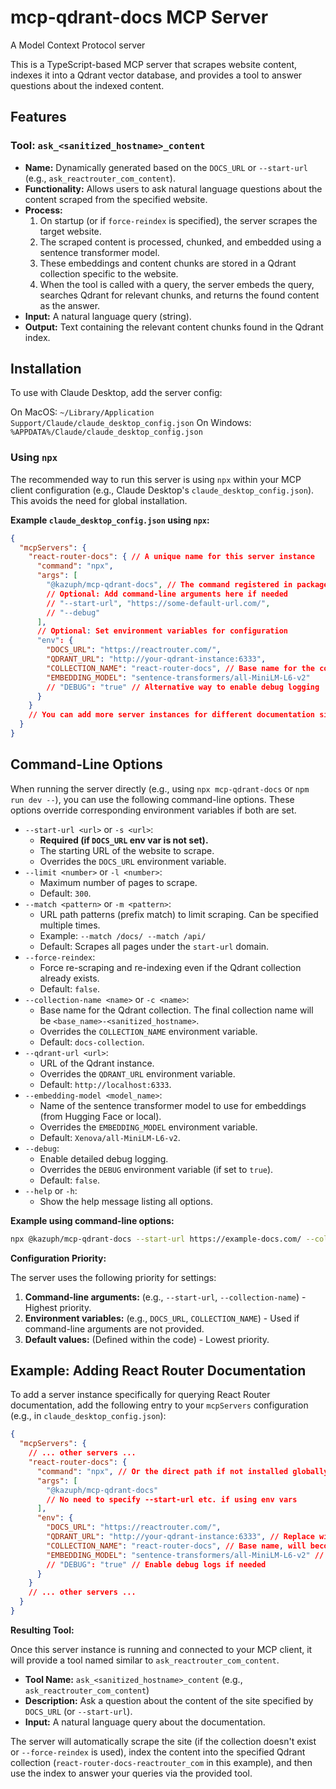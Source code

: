 # mcp-qdrant-docs MCP Server

A Model Context Protocol server

This is a TypeScript-based MCP server that scrapes website content, indexes it into a Qdrant vector database, and provides a tool to answer questions about the indexed content.

## Features

### Tool: `ask_<sanitized_hostname>_content`
- **Name:** Dynamically generated based on the `DOCS_URL` or `--start-url` (e.g., `ask_reactrouter_com_content`).
- **Functionality:** Allows users to ask natural language questions about the content scraped from the specified website.
- **Process:**
    1. On startup (or if `force-reindex` is specified), the server scrapes the target website.
    2. The scraped content is processed, chunked, and embedded using a sentence transformer model.
    3. These embeddings and content chunks are stored in a Qdrant collection specific to the website.
    4. When the tool is called with a query, the server embeds the query, searches Qdrant for relevant chunks, and returns the found content as the answer.
- **Input:** A natural language query (string).
- **Output:** Text containing the relevant content chunks found in the Qdrant index.

## Installation

To use with Claude Desktop, add the server config:

On MacOS: `~/Library/Application Support/Claude/claude_desktop_config.json`
On Windows: `%APPDATA%/Claude/claude_desktop_config.json`

### Using `npx`

The recommended way to run this server is using `npx` within your MCP client configuration (e.g., Claude Desktop's `claude_desktop_config.json`). This avoids the need for global installation.

**Example `claude_desktop_config.json` using `npx`:**

```json
{
  "mcpServers": {
    "react-router-docs": { // A unique name for this server instance
      "command": "npx",
      "args": [
        "@kazuph/mcp-qdrant-docs", // The command registered in package.json bin
        // Optional: Add command-line arguments here if needed
        // "--start-url", "https://some-default-url.com/",
        // "--debug"
      ],
      // Optional: Set environment variables for configuration
      "env": {
        "DOCS_URL": "https://reactrouter.com/",
        "QDRANT_URL": "http://your-qdrant-instance:6333",
        "COLLECTION_NAME": "react-router-docs", // Base name for the collection
        "EMBEDDING_MODEL": "sentence-transformers/all-MiniLM-L6-v2"
        // "DEBUG": "true" // Alternative way to enable debug logging
      }
    }
    // You can add more server instances for different documentation sites here
  }
}
```

## Command-Line Options

When running the server directly (e.g., using `npx mcp-qdrant-docs` or `npm run dev --`), you can use the following command-line options. These options override corresponding environment variables if both are set.

-   `--start-url <url>` or `-s <url>`:
    -   **Required (if `DOCS_URL` env var is not set).**
    -   The starting URL of the website to scrape.
    -   Overrides the `DOCS_URL` environment variable.
-   `--limit <number>` or `-l <number>`:
    -   Maximum number of pages to scrape.
    -   Default: `300`.
-   `--match <pattern>` or `-m <pattern>`:
    -   URL path patterns (prefix match) to limit scraping. Can be specified multiple times.
    -   Example: `--match /docs/ --match /api/`
    -   Default: Scrapes all pages under the `start-url` domain.
-   `--force-reindex`:
    -   Force re-scraping and re-indexing even if the Qdrant collection already exists.
    -   Default: `false`.
-   `--collection-name <name>` or `-c <name>`:
    -   Base name for the Qdrant collection. The final collection name will be `<base_name>-<sanitized_hostname>`.
    -   Overrides the `COLLECTION_NAME` environment variable.
    -   Default: `docs-collection`.
-   `--qdrant-url <url>`:
    -   URL of the Qdrant instance.
    -   Overrides the `QDRANT_URL` environment variable.
    -   Default: `http://localhost:6333`.
-   `--embedding-model <model_name>`:
    -   Name of the sentence transformer model to use for embeddings (from Hugging Face or local).
    -   Overrides the `EMBEDDING_MODEL` environment variable.
    -   Default: `Xenova/all-MiniLM-L6-v2`.
-   `--debug`:
    -   Enable detailed debug logging.
    -   Overrides the `DEBUG` environment variable (if set to `true`).
    -   Default: `false`.
-   `--help` or `-h`:
    -   Show the help message listing all options.

**Example using command-line options:**

```bash
npx @kazuph/mcp-qdrant-docs --start-url https://example-docs.com/ --collection-name my-docs --limit 50 --debug
```

**Configuration Priority:**

The server uses the following priority for settings:

1.  **Command-line arguments:** (e.g., `--start-url`, `--collection-name`) - Highest priority.
2.  **Environment variables:** (e.g., `DOCS_URL`, `COLLECTION_NAME`) - Used if command-line arguments are not provided.
3.  **Default values:** (Defined within the code) - Lowest priority.

## Example: Adding React Router Documentation

To add a server instance specifically for querying React Router documentation, add the following entry to your `mcpServers` configuration (e.g., in `claude_desktop_config.json`):

```json
{
  "mcpServers": {
    // ... other servers ...
    "react-router-docs": {
      "command": "npx", // Or the direct path if not installed globally
      "args": [
        "@kazuph/mcp-qdrant-docs"
        // No need to specify --start-url etc. if using env vars
      ],
      "env": {
        "DOCS_URL": "https://reactrouter.com/",
        "QDRANT_URL": "http://your-qdrant-instance:6333", // Replace with your Qdrant URL
        "COLLECTION_NAME": "react-router-docs", // Base name, will become 'react-router-docs-reactrouter_com'
        "EMBEDDING_MODEL": "sentence-transformers/all-MiniLM-L6-v2" // Or your preferred model
        // "DEBUG": "true" // Enable debug logs if needed
      }
    }
    // ... other servers ...
  }
}

```

**Resulting Tool:**

Once this server instance is running and connected to your MCP client, it will provide a tool named similar to `ask_reactrouter_com_content`.

-   **Tool Name:** `ask_<sanitized_hostname>_content` (e.g., `ask_reactrouter_com_content`)
-   **Description:** Ask a question about the content of the site specified by `DOCS_URL` (or `--start-url`).
-   **Input:** A natural language query about the documentation.

The server will automatically scrape the site (if the collection doesn't exist or `--force-reindex` is used), index the content into the specified Qdrant collection (`react-router-docs-reactrouter_com` in this example), and then use the index to answer your queries via the provided tool.
